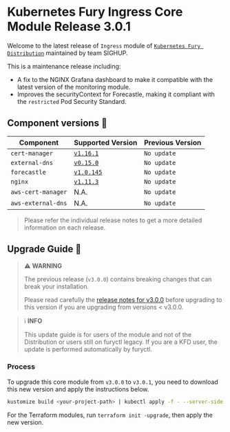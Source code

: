 # Kubernetes Fury Ingress Core Module Release 3.0.1

Welcome to the latest release of `Ingress` module of [`Kubernetes Fury Distribution`](https://github.com/sighupio/fury-distribution) maintained by team SIGHUP.

This is a maintenance release including:

- A fix to the NGINX Grafana dashboard to make it compatible with the latest version of the monitoring module.
- Improves the securityContext for Forecastle, making it compliant with the `restricted` Pod Security Standard.

## Component versions 🚢

| Component          | Supported Version                                                                        | Previous Version |
| ------------------ | ---------------------------------------------------------------------------------------- | ---------------- |
| `cert-manager`     | [`v1.16.1`](https://github.com/jetstack/cert-manager/releases/tag/v1.16.1)               | `No update`      |
| `external-dns`     | [`v0.15.0`](https://github.com/kubernetes-sigs/external-dns/releases/tag/v0.15.0)        | `No update`      |
| `forecastle`       | [`v1.0.145`](https://github.com/stakater/Forecastle/releases/tag/v1.0.145)               | `No update`      |
| `nginx`            | [`v1.11.3`](https://github.com/kubernetes/ingress-nginx/releases/tag/controller-v1.11.3) | `No update`      |
| `aws-cert-manager` | N.A.                                                                                     | `No update`      |
| `aws-external-dns` | N.A.                                                                                     | `No update`      |

> Please refer the individual release notes to get a more detailed information on each release.

## Upgrade Guide 🦮

> ⚠️ **WARNING**
>
> The previous release (`v3.0.0`) contains breaking changes that can break your installation.
>
> Please read carefully the [release notes for v3.0.0][v300-rn] before upgrading to this version if you are upgrading from versions < v3.0.0.

<!-- spacer -->

> ℹ️ **INFO**
>
> This update guide is for users of the module and not of the Distribution or users still on furyctl legacy.
> If you are a KFD user, the update is performed automatically by furyctl.

### Process

To upgrade this core module from `v3.0.0` to `v3.0.1`, you need to download this new version and apply the instructions below.

```bash
kustomize build <your-project-path> | kubectl apply -f - --server-side
```

For the Terraform modules, run `terraform init -upgrade`, then apply the new version.

[v300-rn]: https://github.com/sighupio/fury-kubernetes-ingress/blob/main/docs/releases/v3.0.0.md
